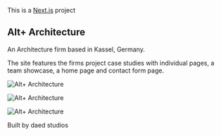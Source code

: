 This is a [Next.js](https://nextjs.org) project

## Alt+ Architecture

An Architecture firm based in Kassel, Germany.

The site features the firms project case studies with individual pages, a team showcase, a home page and contact form page.

![Alt+ Architecture](https://altarchitects.netlify.app.com/HOME.png)

![Alt+ Architecture](https://altarchitects.netlify.app.com/SINGLEPROJECT.png)

![Alt+ Architecture](https://altarchitects.netlify.app.com/TEAM.png)

Built by daed studios
